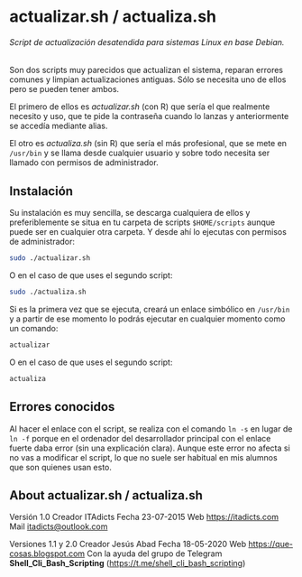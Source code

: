 # actualizar.sh / actualiza.sh

###### Script de actualización desatendida para sistemas Linux en base Debian.

Son dos scripts muy parecidos que actualizan el sistema, reparan errores comunes y limpian actualizaciones antiguas. Sólo se necesita uno de ellos pero se pueden tener ambos.

El primero de ellos es _actualizar.sh_ (con R) que sería el que realmente necesito y uso, que te pide la contraseña cuando lo lanzas y anteriormente se accedía mediante alias.

El otro es _actualiza.sh_ (sin R) que sería el más profesional, que se mete en `/usr/bin` y se llama desde cualquier usuario y sobre todo necesita ser llamado con permisos de administrador.

## Instalación

Su instalación es muy sencilla, se descarga cualquiera de ellos y preferiblemente se situa en tu carpeta de scripts `$HOME/scripts` aunque puede ser en cualquier otra carpeta. Y desde ahí lo ejecutas con permisos de administrador:

```bash
sudo ./actualizar.sh
```

O en el caso de que uses el segundo script:

```bash
sudo ./actualiza.sh
```

Si es la primera vez que se ejecuta, creará un enlace simbólico en `/usr/bin` y a partir de ese momento lo podrás ejecutar en cualquier momento como un comando:

```bash
actualizar
```

O en el caso de que uses el segundo script:

```bash
actualiza
```

## Errores conocidos

Al hacer el enlace con el script, se realiza con el comando `ln -s` en lugar de `ln -f` porque en el ordenador del desarrollador principal con el enlace fuerte daba error (sin una explicación clara). Aunque este error no afecta si no vas a modificar el script, lo que no suele ser habitual en mis alumnos que son quienes usan esto.

## About actualizar.sh / actualiza.sh

Versión 1.0
Creador ITAdicts
Fecha 23-07-2015
Web https://itadicts.com
Mail itadicts@outlook.com

Versiones 1.1 y 2.0
Creador Jesús Abad
Fecha 18-05-2020
Web https://que-cosas.blogspot.com
Con la ayuda del grupo de Telegram **Shell_Cli_Bash_Scripting** (https://t.me/shell_cli_bash_scripting)
